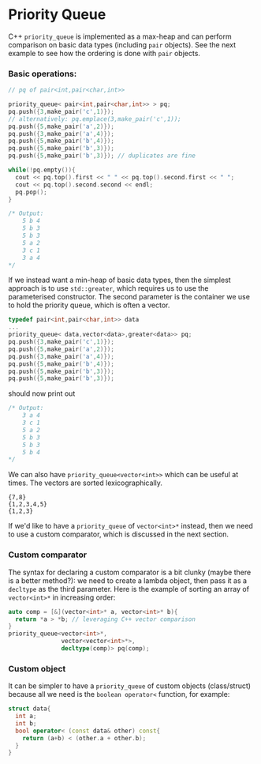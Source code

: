 # Priority Queue

C++ `priority_queue` is implemented as a max-heap and 
can perform comparison on basic data types 
(including `pair` objects). 
See the next example to see how the ordering is done 
with `pair` objects.

### Basic operations:

```cpp
// pq of pair<int,pair<char,int>>

priority_queue< pair<int,pair<char,int>> > pq;
pq.push({3,make_pair('c',1)});
// alternatively: pq.emplace(3,make_pair('c',1));
pq.push({5,make_pair('a',2)});
pq.push({3,make_pair('a',4)});
pq.push({5,make_pair('b',4)});
pq.push({5,make_pair('b',3)});
pq.push({5,make_pair('b',3)}); // duplicates are fine

while(!pq.empty()){
  cout << pq.top().first << " " << pq.top().second.first << " ";
  cout << pq.top().second.second << endl;
  pq.pop();
}

/* Output:
    5 b 4
    5 b 3
    5 b 3
    5 a 2
    3 c 1
    3 a 4
*/
```

If we instead want a min-heap of basic data types, then the simplest approach is to use `std::greater`, which requires us to use the parameterised constructor. The second parameter is the container we use to hold the priority queue, which is often a vector.

```cpp
typedef pair<int,pair<char,int>> data
...
priority_queue< data,vector<data>,greater<data>> pq;
pq.push({3,make_pair('c',1)});
pq.push({5,make_pair('a',2)});
pq.push({3,make_pair('a',4)});
pq.push({5,make_pair('b',4)});
pq.push({5,make_pair('b',3)});
pq.push({5,make_pair('b',3)}); 
```

should now print out

```cpp
/* Output:
    3 a 4
    3 c 1
    5 a 2
    5 b 3
    5 b 3
    5 b 4
*/
```

We can also have `priority_queue<vector<int>>` which can be useful at times. The vectors are sorted lexicographically.

```
{7,8}
{1,2,3,4,5}
{1,2,3}
```

If we'd like to have a `priority_queue` of `vector<int>*` instead, then we need to use a custom comparator, which is discussed in the next section.

### Custom comparator

The syntax for declaring a custom comparator is a bit clunky (maybe there is a better method?): we need to create a lambda object, then pass it as a `decltype` as the third parameter. Here is the example of sorting an array of `vector<int>*` in increasing order:

```cpp
auto comp = [&](vector<int>* a, vector<int>* b){
  return *a > *b; // leveraging C++ vector comparison
}
priority_queue<vector<int>*,
               vector<vector<int>*>,
               decltype(comp)> pq(comp);
```

### Custom object

It can be simpler to have a `priority_queue` of custom objects (class/struct) because all we need is the `boolean operator<` function, for example:

```cpp
struct data{
  int a;
  int b;
  bool operator< (const data& other) const{
    return (a+b) < (other.a + other.b);
  }
}
```
